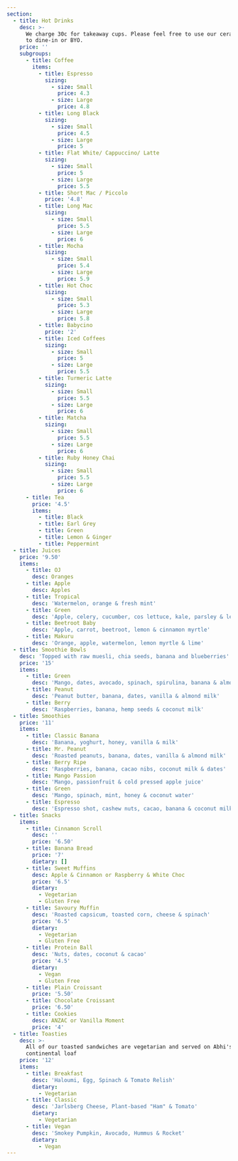 ```yaml
---
section:
  - title: Hot Drinks
    desc: >-
      We charge 30c for takeaway cups. Please feel free to use our ceramic ones
      to dine-in or BYO.
    price: ''
    subgroups:
      - title: Coffee
        items:
          - title: Espresso
            sizing:
              - size: Small
                price: 4.3
              - size: Large
                price: 4.8
          - title: Long Black
            sizing:
              - size: Small
                price: 4.5
              - size: Large
                price: 5
          - title: Flat White/ Cappuccino/ Latte
            sizing:
              - size: Small
                price: 5
              - size: Large
                price: 5.5
          - title: Short Mac / Piccolo
            price: '4.8'
          - title: Long Mac
            sizing:
              - size: Small
                price: 5.5
              - size: Large
                price: 6
          - title: Mocha
            sizing:
              - size: Small
                price: 5.4
              - size: Large
                price: 5.9
          - title: Hot Choc
            sizing:
              - size: Small
                price: 5.3
              - size: Large
                price: 5.8
          - title: Babycino
            price: '2'
          - title: Iced Coffees
            sizing:
              - size: Small
                price: 5
              - size: Large
                price: 5.5
          - title: Turmeric Latte
            sizing:
              - size: Small
                price: 5.5
              - size: Large
                price: 6
          - title: Matcha
            sizing:
              - size: Small
                price: 5.5
              - size: Large
                price: 6
          - title: Ruby Honey Chai
            sizing:
              - size: Small
                price: 5.5
              - size: Large
                price: 6
      - title: Tea
        price: '4.5'
        items:
          - title: Black
          - title: Earl Grey
          - title: Green
          - title: Lemon & Ginger
          - title: Peppermint
  - title: Juices
    price: '9.50'
    items:
      - title: OJ
        desc: Oranges
      - title: Apple
        desc: Apples
      - title: Tropical
        desc: 'Watermelon, orange & fresh mint'
      - title: Green
        desc: 'Apple, celery, cucumber, cos lettuce, kale, parsley & lemon'
      - title: Beetroot Baby
        desc: 'Apple, carrot, beetroot, lemon & cinnamon myrtle'
      - title: Makuru
        desc: 'Orange, apple, watermelon, lemon myrtle & lime'
  - title: Smoothie Bowls
    desc: 'Topped with raw muesli, chia seeds, banana and blueberries'
    price: '15'
    items:
      - title: Green
        desc: 'Mango, dates, avocado, spinach, spirulina, banana & almond milk'
      - title: Peanut
        desc: 'Peanut butter, banana, dates, vanilla & almond milk'
      - title: Berry
        desc: 'Raspberries, banana, hemp seeds & coconut milk'
  - title: Smoothies
    price: '11'
    items:
      - title: Classic Banana
        desc: 'Banana, yoghurt, honey, vanilla & milk'
      - title: Mr. Peanut
        desc: 'Roasted peanuts, banana, dates, vanilla & almond milk'
      - title: Berry Ripe
        desc: 'Raspberries, banana, cacao nibs, coconut milk & dates'
      - title: Mango Passion
        desc: 'Mango, passionfruit & cold pressed apple juice'
      - title: Green
        desc: 'Mango, spinach, mint, honey & coconut water'
      - title: Espresso
        desc: 'Espresso shot, cashew nuts, cacao, banana & coconut milk'
  - title: Snacks
    items:
      - title: Cinnamon Scroll
        desc: ''
        price: '6.50'
      - title: Banana Bread
        price: '7'
        dietary: []
      - title: Sweet Muffins
        desc: Apple & Cinnamon or Raspberry & White Choc
        price: '6.5'
        dietary:
          - Vegetarian
          - Gluten Free
      - title: Savoury Muffin
        desc: 'Roasted capsicum, toasted corn, cheese & spinach'
        price: '6.5'
        dietary:
          - Vegetarian
          - Gluten Free
      - title: Protein Ball
        desc: 'Nuts, dates, coconut & cacao'
        price: '4.5'
        dietary:
          - Vegan
          - Gluten Free
      - title: Plain Croissant
        price: '5.50'
      - title: Chocolate Croissant
        price: '6.50'
      - title: Cookies
        desc: ANZAC or Vanilla Moment
        price: '4'
  - title: Toasties
    desc: >-
      All of our toasted sandwiches are vegetarian and served on Abhi's
      continental loaf
    price: '12'
    items:
      - title: Breakfast
        desc: 'Haloumi, Egg, Spinach & Tomato Relish'
        dietary:
          - Vegetarian
      - title: Classic
        desc: 'Jarlsberg Cheese, Plant-based "Ham" & Tomato'
        dietary:
          - Vegetarian
      - title: Vegan
        desc: 'Smokey Pumpkin, Avocado, Hummus & Rocket'
        dietary:
          - Vegan
---
```


